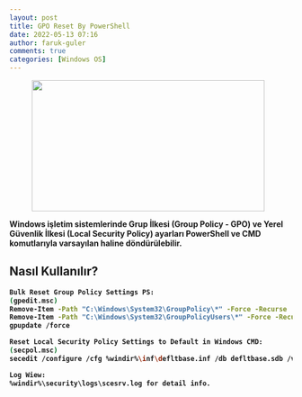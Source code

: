 ```yaml
---
layout: post
title: GPO Reset By PowerShell
date: 2022-05-13 07:16
author: faruk-guler
comments: true
categories: [Windows OS]
---
```

<!-- wp:image {"id":333,"width":414,"height":233,"sizeSlug":"large","linkDestination":"none"} -->
<figure class="wp-block-image size-large is-resized"><img src="https://farukguler.com/assets/post_images/powershell-4-sdn.jpg?w=1024" alt="" class="wp-image-333" width="414" height="233" /></figure>
<!-- /wp:image -->

<!-- wp:paragraph -->
<p><strong>Windows işletim sistemlerinde Grup İlkesi (Group Policy - GPO) ve Yerel Güvenlik İlkesi (Local Security Policy) ayarları PowerShell ve CMD komutlarıyla varsayılan haline döndürülebilir.</p>
<!-- /wp:paragraph -->


<!-- wp:heading -->
<h2 class="wp-block-heading"><strong>Nasıl Kullanılır?</strong></h2>
<!-- /wp:heading -->

<!-- wp:preformatted -->
```bash
Bulk Reset Group Policy Settings PS:
(gpedit.msc)
Remove-Item -Path "C:\Windows\System32\GroupPolicy\*" -Force -Recurse
Remove-Item -Path "C:\Windows\System32\GroupPolicyUsers\*" -Force -Recurse
gpupdate /force

Reset Local Security Policy Settings to Default in Windows CMD:
(secpol.msc)
secedit /configure /cfg %windir%\inf\defltbase.inf /db defltbase.sdb /verbose

Log Wiew:
%windir%\security\logs\scesrv.log for detail info.
```
<!-- wp:paragraph -->
